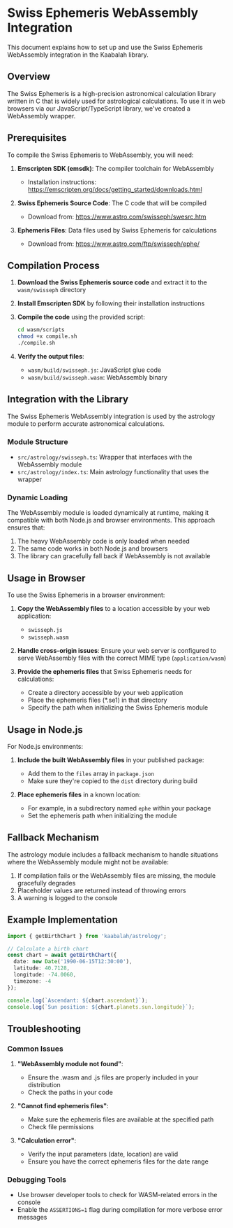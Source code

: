 # Swiss Ephemeris WebAssembly Integration

This document explains how to set up and use the Swiss Ephemeris WebAssembly integration in the Kaabalah library.

## Overview

The Swiss Ephemeris is a high-precision astronomical calculation library written in C that is widely used for astrological calculations. To use it in web browsers via our JavaScript/TypeScript library, we've created a WebAssembly wrapper.

## Prerequisites

To compile the Swiss Ephemeris to WebAssembly, you will need:

1. **Emscripten SDK (emsdk)**: The compiler toolchain for WebAssembly
   - Installation instructions: https://emscripten.org/docs/getting_started/downloads.html

2. **Swiss Ephemeris Source Code**: The C code that will be compiled
   - Download from: https://www.astro.com/swisseph/swesrc.htm

3. **Ephemeris Files**: Data files used by Swiss Ephemeris for calculations
   - Download from: https://www.astro.com/ftp/swisseph/ephe/

## Compilation Process

1. **Download the Swiss Ephemeris source code** and extract it to the `wasm/swisseph` directory

2. **Install Emscripten SDK** by following their installation instructions

3. **Compile the code** using the provided script:
   ```bash
   cd wasm/scripts
   chmod +x compile.sh
   ./compile.sh
   ```

4. **Verify the output files**:
   - `wasm/build/swisseph.js`: JavaScript glue code
   - `wasm/build/swisseph.wasm`: WebAssembly binary

## Integration with the Library

The Swiss Ephemeris WebAssembly integration is used by the astrology module to perform accurate astronomical calculations.

### Module Structure

- `src/astrology/swisseph.ts`: Wrapper that interfaces with the WebAssembly module
- `src/astrology/index.ts`: Main astrology functionality that uses the wrapper

### Dynamic Loading

The WebAssembly module is loaded dynamically at runtime, making it compatible with both Node.js and browser environments. This approach ensures that:

1. The heavy WebAssembly code is only loaded when needed
2. The same code works in both Node.js and browsers
3. The library can gracefully fall back if WebAssembly is not available

## Usage in Browser

To use the Swiss Ephemeris in a browser environment:

1. **Copy the WebAssembly files** to a location accessible by your web application:
   - `swisseph.js`
   - `swisseph.wasm`

2. **Handle cross-origin issues**: Ensure your web server is configured to serve WebAssembly files with the correct MIME type (`application/wasm`)

3. **Provide the ephemeris files** that Swiss Ephemeris needs for calculations:
   - Create a directory accessible by your web application
   - Place the ephemeris files (*.se1) in that directory
   - Specify the path when initializing the Swiss Ephemeris module

## Usage in Node.js

For Node.js environments:

1. **Include the built WebAssembly files** in your published package:
   - Add them to the `files` array in `package.json`
   - Make sure they're copied to the `dist` directory during build

2. **Place ephemeris files** in a known location:
   - For example, in a subdirectory named `ephe` within your package
   - Set the ephemeris path when initializing the module

## Fallback Mechanism

The astrology module includes a fallback mechanism to handle situations where the WebAssembly module might not be available:

1. If compilation fails or the WebAssembly files are missing, the module gracefully degrades
2. Placeholder values are returned instead of throwing errors
3. A warning is logged to the console

## Example Implementation

```typescript
import { getBirthChart } from 'kaabalah/astrology';

// Calculate a birth chart
const chart = await getBirthChart({
  date: new Date('1990-06-15T12:30:00'),
  latitude: 40.7128,
  longitude: -74.0060,
  timezone: -4
});

console.log(`Ascendant: ${chart.ascendant}`);
console.log(`Sun position: ${chart.planets.sun.longitude}`);
```

## Troubleshooting

### Common Issues

1. **"WebAssembly module not found"**:
   - Ensure the .wasm and .js files are properly included in your distribution
   - Check the paths in your code

2. **"Cannot find ephemeris files"**:
   - Make sure the ephemeris files are available at the specified path
   - Check file permissions

3. **"Calculation error"**:
   - Verify the input parameters (date, location) are valid
   - Ensure you have the correct ephemeris files for the date range

### Debugging Tools

- Use browser developer tools to check for WASM-related errors in the console
- Enable the `ASSERTIONS=1` flag during compilation for more verbose error messages 